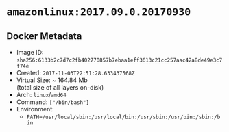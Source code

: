 # `amazonlinux:2017.09.0.20170930`

## Docker Metadata

- Image ID: `sha256:6133b2c7d7c2fb402770857b7ebaa1eff3613c21cc257aac42a8de49e3c7f74e`
- Created: `2017-11-03T22:51:28.633437568Z`
- Virtual Size: ~ 164.84 Mb  
  (total size of all layers on-disk)
- Arch: `linux`/`amd64`
- Command: `["/bin/bash"]`
- Environment:
  - `PATH=/usr/local/sbin:/usr/local/bin:/usr/sbin:/usr/bin:/sbin:/bin`
